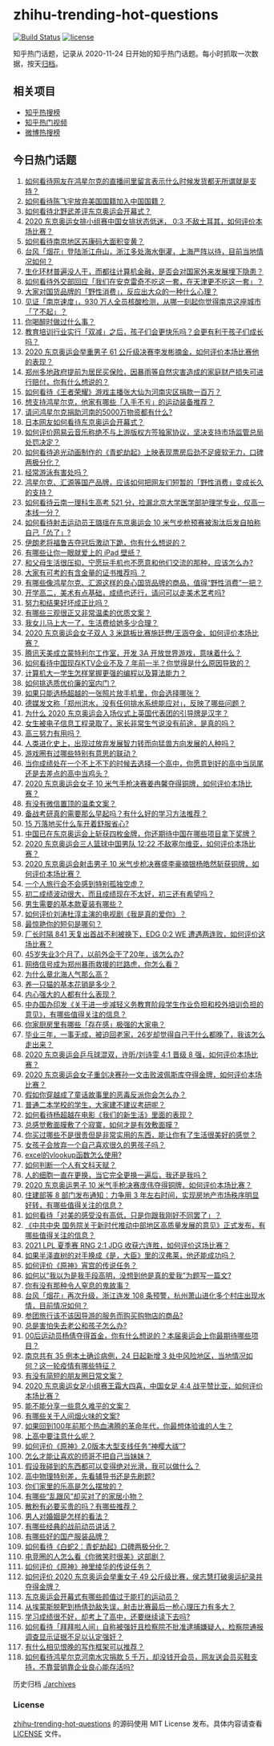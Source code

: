 # zhihu-trending-hot-questions

[![Build Status](https://github.com/justjavac/zhihu-trending-hot-questions/workflows/ci/badge.svg?branch=master)](https://github.com/justjavac/zhihu-trending-hot-questions/actions)
[![license](https://img.shields.io/github/license/justjavac/zhihu-trending-hot-questions)](https://github.com/justjavac/zhihu-trending-hot-questions/blob/master/LICENSE)

知乎热门话题，记录从 2020-11-24 日开始的知乎热门话题。每小时抓取一次数据，按天[归档](./archives)。

## 相关项目

- [知乎热搜榜](https://github.com/justjavac/zhihu-trending-top-search)
- [知乎热门视频](https://github.com/justjavac/zhihu-trending-hot-video)
- [微博热搜榜](https://github.com/justjavac/weibo-trending-hot-search)

## 今日热门话题

<!-- BEGIN -->
<!-- 最后更新时间 Sun Jul 25 2021 19:01:13 GMT+0800 (China Standard Time) -->

1. [如何看待网友在鸿星尔克的直播间里留言表示什么时候发货都无所谓就是支持？](https://www.zhihu.com/question/474386080)
1. [如何看待陈飞宇放弃美国国籍加入中国国籍？](https://www.zhihu.com/question/474648421)
1. [如何看待北野武差评东京奥运会开幕式？](https://www.zhihu.com/question/474738717)
1. [2020 东京奥运女排小组赛中国女排状态低迷， 0:3
   不敌土耳其，如何评价本场比赛？](https://www.zhihu.com/question/474827684)
1. [如何看待南京地区苏康码大面积变黄？](https://www.zhihu.com/question/474543568)
1. [台风「烟花」登陆浙江舟山，浙江多处海水倒灌，上海严阵以待，目前当地情况如何？](https://www.zhihu.com/question/474766317)
1. [生化环材普遍没人干，而都往计算机金融，是否会对国家外来发展埋下隐患？](https://www.zhihu.com/question/427138111)
1. [如何看待外交部回应「我们在安克雷奇不吃这一套，在天津更不吃这一套」？](https://www.zhihu.com/question/474286574)
1. [大家对国货品牌的「野性消费」，反应出大众的一种什么心理？](https://www.zhihu.com/question/474709194)
1. [见证「南京速度」，930
   万人全员核酸检测，从哪一刻起你觉得南京这座城市「了不起」？](https://www.zhihu.com/question/474047728)
1. [你喝醉时做过什么事？](https://www.zhihu.com/question/270123090)
1. [教育培训行业实行「双减」之后，孩子们会更快乐吗？会更有利于孩子们成长吗？](https://www.zhihu.com/question/474681128)
1. [2020 东京奥运会举重男子 61
   公斤级决赛李发彬摘金，如何评价本场比赛他的表现？](https://www.zhihu.com/question/474822878)
1. [郑州多地政府提前为居民买保险，因暴雨等自然灾害造成的家庭财产损失可进行赔付，你有什么想说的？](https://www.zhihu.com/question/474091439)
1. [如何看待《王者荣耀》游戏主播张大仙为河南灾区捐款一百万？](https://www.zhihu.com/question/473921278)
1. [想支持鸿星尔克，他家有哪些「入手不亏」的运动装备推荐？](https://www.zhihu.com/question/474309937)
1. [请问鸿星尔克捐助河南的5000万物资都有什么?](https://www.zhihu.com/question/474231343)
1. [日本网友如何看待东京奥运会开幕式？](https://www.zhihu.com/question/474411219)
1. [如何评价网易云音乐称绝不与上游版权方签独家协议，坚决支持市场监管总局处罚决定？](https://www.zhihu.com/question/474585146)
1. [如何看待追光动画制作的《青蛇劫起》上映表现票房后劲不足疲软无力，口碑两极分化？](https://www.zhihu.com/question/474561301)
1. [经常游泳有害处吗？](https://www.zhihu.com/question/470855035)
1. [鸿星尔克、汇源等国产品牌，应该如何把网友们短暂的「野性消费」变成长久的支持？](https://www.zhihu.com/question/474709629)
1. [如何看待云南一理科生高考 521
   分，捡漏北京大学医学部护理学专业，仅高一本线一分？](https://www.zhihu.com/question/473821513)
1. [如何看待射击运动员王璐瑶在东京奥运会 10
   米气步枪预赛被淘汰后发自拍称自己「怂了」?](https://www.zhihu.com/question/474563492)
1. [伊朗老将福鲁吉夺冠后激动下跪，你有什么想说的？](https://www.zhihu.com/question/474722255)
1. [有哪些让你一眼就爱上的 iPad 壁纸？](https://www.zhihu.com/question/311086635)
1. [和父母生活很压抑，宁愿玩手机也不愿意和他们交流的那种，应该怎么办?](https://www.zhihu.com/question/474733529)
1. [大家有可考的有含金量的证书推荐吗 ？](https://www.zhihu.com/question/428848820)
1. [有哪些像鸿星尔克、汇源这样的良心国货品牌的商品，值得“野性消费”一把？](https://www.zhihu.com/question/474657423)
1. [开学高二，美术有点基础，成绩也还行，请问可以走美术艺考吗?](https://www.zhihu.com/question/474361105)
1. [努力和结果好坏成正比吗？](https://www.zhihu.com/question/472658413)
1. [有哪些三观很正又非常温柔的优质文案？](https://www.zhihu.com/question/466268019)
1. [我女儿马上大一了，生活费给她多少合理？](https://www.zhihu.com/question/470906807)
1. [2020 东京奥运会女子双人 3
   米跳板比赛施廷懋/王涵夺金，如何评价本场比赛？](https://www.zhihu.com/question/474811834)
1. [腾讯天美成立蒙特利尔工作室，开发 3A 开放世界游戏，意味着什么？](https://www.zhihu.com/question/473379906)
1. [如何看待中国现存KTV企业不及 7
   年前一半？你觉得是什么原因导致的？](https://www.zhihu.com/question/473902989)
1. [计算机大一学生怎样掌握更强的编程以及算法能力？](https://www.zhihu.com/question/444269929)
1. [如何挑选质优价廉的室内门？](https://www.zhihu.com/question/39693041)
1. [如果只能选杨超越的一张照片放手机里，你会选择哪张？](https://www.zhihu.com/question/474600344)
1. [德媒发文称「郑州洪水，没有任何排水系统能应对」，反映了哪些问题？](https://www.zhihu.com/question/474264183)
1. [为什么 2020 东京奥运会入场仪式上英国代表团的引导牌是汉字？](https://www.zhihu.com/question/474354660)
1. [女生被电子信息工程录取了，家长非常生气说没有前途，是真的吗？](https://www.zhihu.com/question/416930911)
1. [高三努力有用吗？](https://www.zhihu.com/question/469290095)
1. [人类进化史上，出现过放弃发展智力转而向猛兽方向发展的人种吗？](https://www.zhihu.com/question/472489699)
1. [游戏圈有过哪些特别有意思的联动？](https://www.zhihu.com/question/474329911)
1. [当你成绩处在一个不上不下的时候去选择一个高中，你愿意到好的高中当凤尾还是去差点的高中当鸡头？](https://www.zhihu.com/question/472172005)
1. [2020 东京奥运会女子 10
   米气手枪决赛姜冉馨夺得铜牌，如何评价本场比赛？](https://www.zhihu.com/question/474774466)
1. [有没有微信置顶的温柔文案？](https://www.zhihu.com/question/470340723)
1. [备战考研真的需要那么早起吗？有什么好的学习方法推荐？](https://www.zhihu.com/question/473903158)
1. [15 万落地买什么车开着舒服省心?](https://www.zhihu.com/question/441839447)
1. [中国已在东京奥运会上斩获四枚金牌，你还期待中国在哪些项目拿下奖牌？](https://www.zhihu.com/question/474562719)
1. [2020 东京奥运会三人篮球中国男队 12:22
   不敌塞尔维亚，如何评价本场比赛？](https://www.zhihu.com/question/474580108)
1. [2020 东京奥运会射击男子 10
   米气步枪决赛盛李豪摘银杨皓然斩获铜牌，如何评价本场比赛？](https://www.zhihu.com/question/474818422)
1. [一个人旅行会不会感到特别孤独空虚？](https://www.zhihu.com/question/472978863)
1. [初二成绩波动很大，而且成绩现在不太好，初三还有希望吗？](https://www.zhihu.com/question/471531921)
1. [男生需要的基本款夏装有哪些？](https://www.zhihu.com/question/29848880)
1. [如何评价刘涛杜淳主演的电视剧《我是真的爱你》？](https://www.zhihu.com/question/473263179)
1. [最惊艳你的短句是哪句？](https://www.zhihu.com/question/297279418)
1. [厂长时隔 841 天复出首战不利被换下，EDG 0:2 WE
   遭遇两连败，如何评价这场比赛？](https://www.zhihu.com/question/474676020)
1. [45岁失业3个月了，以前外企干了20年，该怎么办?](https://www.zhihu.com/question/453104891)
1. [网络信号成为郑州暴雨救援的拦路虎，你怎么看？](https://www.zhihu.com/question/473805337)
1. [为什么章北海人气那么高？](https://www.zhihu.com/question/468915692)
1. [养一只猫的基本花销是多少？](https://www.zhihu.com/question/336393845)
1. [内心强大的人都有什么表现？](https://www.zhihu.com/question/355778275)
1. [中办国办印发《关于进一步减轻义务教育阶段学生作业负担和校外培训负担的意见》，有哪些值得关注的信息？](https://www.zhihu.com/question/474676101)
1. [你家厨房里有哪些「存在感」极强的大家电？](https://www.zhihu.com/question/474667004)
1. [毕业三年，一事无成，被迫回老家，26岁却觉得自己干什么都晚了，我该怎么走出来？](https://www.zhihu.com/question/302335564)
1. [2020 东京奥运会乒乓球混双，许昕/刘诗雯 4:1 晋级 8
   强，如何评价本场比赛？](https://www.zhihu.com/question/474584982)
1. [2020
   东京奥运会女子重剑决赛孙一文击败波佩斯库夺得金牌，如何评价本场比赛？](https://www.zhihu.com/question/474684536)
1. [假如你穿越成了童话故事里的恶毒反派你会怎么办？](https://www.zhihu.com/question/413283903)
1. [普通二本学校的学生，大家建不建议考研呢？](https://www.zhihu.com/question/461248842)
1. [如何看待杨超越在电影《我们的新生活》里面的表现？](https://www.zhihu.com/question/474120689)
1. [总感觉敷面膜敷了个寂寞，如何才是有效敷面膜？](https://www.zhihu.com/question/473175399)
1. [你买过哪些不是很贵但是非常实用的东西，能让你有了生活很美好的感觉？](https://www.zhihu.com/question/24408055)
1. [女孩子会放弃一个自己喜欢很久的男孩子吗？](https://www.zhihu.com/question/464730953)
1. [excel的vlookup函数怎么使用?](https://www.zhihu.com/question/29178585)
1. [如何判断一个人有文科天赋？](https://www.zhihu.com/question/438266130)
1. [人的细胞一直在更换，当它完全更换一遍后，我还是我吗？](https://www.zhihu.com/question/473957583)
1. [2020 东京奥运男子 10
   米气手枪决赛庞伟夺得铜牌，如何评价本场比赛？](https://www.zhihu.com/question/474619854)
1. [住建部等 8 部门发布通知：力争用 3
   年左右时间，实现房地产市场秩序明显好转，有哪些值得关注的信息？](https://www.zhihu.com/question/474230030)
1. [如何看待「对美的感受没有高低，只是你跟我刚好不同罢了」？](https://www.zhihu.com/question/267747653)
1. [《中共中央
   国务院关于新时代推动中部地区高质量发展的意见》正式发布，有哪些值得关注的信息？](https://www.zhihu.com/question/474037359)
1. [2021 LPL 夏季赛 RNG 2:1 JDG
   收获六连胜，如何评价这场比赛？](https://www.zhihu.com/question/474652828)
1. [如果半泽直树的对手换成《是，大臣》里的汉弗莱，他还能成功吗？](https://www.zhihu.com/question/435120521)
1. [如何评价《原神》宵宫的传说任务？](https://www.zhihu.com/question/473754437)
1. [如何以“我以为是我手段高明，没想到他是真的爱我”为题写一篇文?](https://www.zhihu.com/question/466644698)
1. [你有没有那种令人窒息的鬼故事？](https://www.zhihu.com/question/431622258)
1. [台风「烟花」再次升级，浙江连发 108
   条预警，杭州萧山进化多个村庄出现水情，目前情况如何？](https://www.zhihu.com/question/474539445)
1. [参团旅行该不该因导游的服务而购买购物店的商品?](https://www.zhihu.com/question/466083783)
1. [总是害怕失去老公和孩子怎么办?](https://www.zhihu.com/question/474097893)
1. [00后运动员杨倩夺得首金，你有什么想说的？本届奥运会上你最期待哪些项目？](https://www.zhihu.com/question/474587758)
1. [南京共有 35 例本土确诊病例，24 日起新增 3
   处中风险地区，当地情况如何？这一轮疫情有哪些特征？](https://www.zhihu.com/question/473973235)
1. [有没有简短的朋友圈日常文案？](https://www.zhihu.com/question/473349834)
1. [2020 东京奥运女足小组赛王霜大四喜，中国女足 4:4
   战平赞比亚，如何评价本场比赛？](https://www.zhihu.com/question/474637478)
1. [能不能分享一些意久难平的文案？](https://www.zhihu.com/question/461769273)
1. [有哪些关于人间烟火味的文案?](https://www.zhihu.com/question/417056782)
1. [如果回到100年前那个热血沸腾的革命年代，你最想体验谁的人生？](https://www.zhihu.com/question/460118166)
1. [上高中要注意什么呢？](https://www.zhihu.com/question/473050319)
1. [如何评价《原神》2.0版本大型支线任务“神樱大祓”?](https://www.zhihu.com/question/473856350)
1. [怎么才能让喜欢的师哥不把自己当妹妹？](https://www.zhihu.com/question/470081086)
1. [假设我碰到的东西都可以变得绝对光滑，我可以做什么？](https://www.zhihu.com/question/449145769)
1. [高中物理特别差，先看辅导书还是先刷题?](https://www.zhihu.com/question/375722639)
1. [你们家里的乐高是怎么摆放的？](https://www.zhihu.com/question/385618037)
1. [​有哪些“乱跟风”却买对了的家居小物？](https://www.zhihu.com/question/440729078)
1. [散粉有必要买贵的吗？有哪些推荐？](https://www.zhihu.com/question/46710969)
1. [男人对婚姻是怎样的看法？](https://www.zhihu.com/question/457019241)
1. [有哪些经典的战前动员讲话？](https://www.zhihu.com/question/29337260)
1. [有哪些好的国产服装品牌？](https://www.zhihu.com/question/22012673)
1. [如何看待《白蛇2：青蛇劫起》口碑两极分化？](https://www.zhihu.com/question/474532820)
1. [电竞圈的人怎么看《你微笑时很美》这部剧？](https://www.zhihu.com/question/466744188)
1. [如何评价《原神》神里绫华的传说任务？](https://www.zhihu.com/question/473753669)
1. [如何评价 2020 东京奥运会举重女子 49
   公斤级比赛，侯志慧打破奥运纪录并夺得金牌？](https://www.zhihu.com/question/474595812)
1. [东京奥运会开幕式有哪些颜值过于能打的运动员？](https://www.zhihu.com/question/474356978)
1. [从埃蒙斯脱靶到杨倩劲敌失误，射击比赛最后一枪心理压力有多大？](https://www.zhihu.com/question/474559012)
1. [学习成绩很不好，却考上了高中，还要继续读下去吗?](https://www.zhihu.com/question/474572734)
1. [如何看待「拜拜啦人间」自称被强奸且检察院不批准逮捕嫌疑人，检察院通报调查显示证据不足以认定强奸？](https://www.zhihu.com/question/473129165)
1. [有什么相见恨晚的写作框架可以推荐？](https://www.zhihu.com/question/472699569)
1. [如何看待鸿星尔克河南水灾捐款 5
   千万，却没钱开会员，网友送会员买鞋支持，不靠营销靠企业良心能存活吗?](https://www.zhihu.com/question/474120928)

<!-- END -->

历史归档 [./archives](./archives)

### License

[zhihu-trending-hot-questions](https://github.com/justjavac/zhihu-trending-hot-questions)
的源码使用 MIT License 发布。具体内容请查看 [LICENSE](./LICENSE) 文件。
